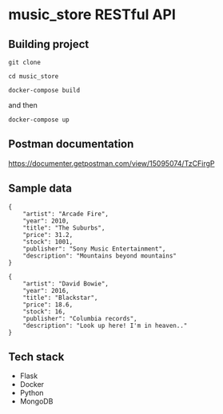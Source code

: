 # music_store RESTful API

## Building project
```git clone```

```cd music_store```

```docker-compose build```

and then

```docker-compose up```

## Postman documentation

https://documenter.getpostman.com/view/15095074/TzCFirgP

## Sample data

```
{
    "artist": "Arcade Fire",
    "year": 2010,
    "title": "The Suburbs",
    "price": 31.2,
    "stock": 1001,
    "publisher": "Sony Music Entertainment",
    "description": "Mountains beyond mountains"
}

{
    "artist": "David Bowie",
    "year": 2016,
    "title": "Blackstar",
    "price": 18.6,
    "stock": 16,
    "publisher": "Columbia records",
    "description": "Look up here! I'm in heaven.."
}
```

## Tech stack
-   Flask 
-   Docker 
-   Python 
-   MongoDB

